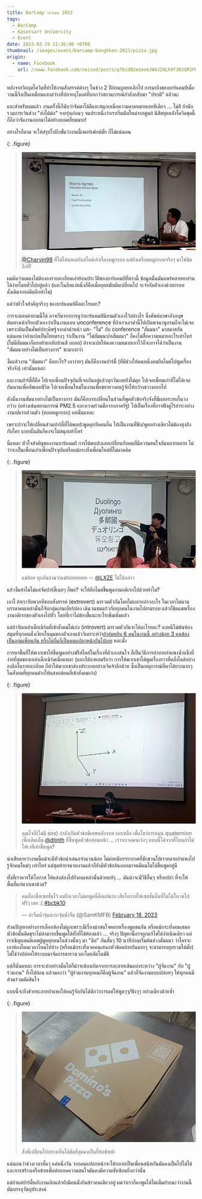 ```yaml
---
title: BarCamp บางเขน 2023
tags:
  - BarCamp
  - Kasetsart University
  - Event
date: 2023-02-19 11:36:00 +0700
thumbnail: /images/event/barcamp-bangkhen-2023/pizza.jpg
origin:
  - name: Facebook
    url: //www.facebook.com/neizod/posts/pfbid02o1eoeJW4JZ4Lh9f3B3QR3FKgNB52okDpU8ztKA84AX67m1cr1XGswrsjSijEK52Nl
---
```


หลังจากวิกฤตโควิดที่ทำให้งานสังสรรค์ต่างๆ ในช่วง 2 ปีก่อนถูกยกเลิกไป การมาถึงของบาร์แคมป์เมื่อวานนี้จึงเป็นเหมือนแสงสว่างที่ปลายอุโมงค์ที่บอกว่าสถานการณ์กำลังกลับมา "ปรกติ" แล้วนะ

และสำหรับผมแล้ว งานครั้งนี้ก็นับว่าจัดมาได้ดีและสนุกเหนือความคาดหมายเลยทีเดียว ... ไม่สิ ถ้านับรวมการเว้นช่วง "ส่งไม้ต่อ" จากรุ่นก่อนๆ จนประหนึ่งว่าเราเริ่มนับใหม่จากศูนย์ นิสิตยุคหลังโควิดชุดนี้ก็ถือว่าจัดงานออกมาได้อย่างยอดเยี่ยมมาก!

อย่างไรก็ตาม จะให้สรุปไปถึงขั้นว่างานนี้เพอร์เฟกต์มั้ย ก็ไม่แน่นอน

{: .figure}
> ![](/images/event/barcamp/bangkhen-2023/crispy-pork.jpg)
>
> [@Charvin98][] ที่ไม่ได้มาแค่กับสไลด์เล่าเรื่องหมูกรอบ แต่ยังเตรียมหมูกรอบจริงๆ มาให้ชิมถึงที่!

ผมคิดว่าผมคงไม่ต้องลงรายละเอียดเล่าย้อนประวัติของบาร์แคมป์ที่ตรงนี้ ข้อมูลนั้นมันแพร่หลายหาอ่านได้ง่ายโดยทั่วไปอยู่แล้ว (และในอีกแง่หนึ่งก็คือเมื่อยุคสมัยมันเปลี่ยนไป จะจำกัดตัวเองด้วยกรอบดั้งเดิมจากอดีตอีกทำไม)

แต่ว่าหัวใจสำคัญจริงๆ ของบาร์แคมป์คืออะไรหละ?

การจะตอบคำถามนี้ได้ อาจเริ่มจากการดูว่าบาร์แคมป์นิยามตัวเองไว้อย่างไร ซึ่งศัพท์ภาษาอังกฤษต้นทางเค้าเรียกตัวเองว่าเป็นงานแบบ unconference ที่ถ้าเราเอาคำนี้ไปเปิดพจนานุกรมก็จะไม่เจอ เพราะมันเป็นศัพท์ประดิษฐ์จากคำนำหน้า un- "ไม่" กับ conference "สัมมนา" มาสมาสกัน แน่นอนว่าถ้าแปลเป็นไทยตรงๆ ว่าเป็นงาน "ไม่สัมมนา/อสัมมนา" ก็คงไม่สื่อความหมายอะไรเท่าไหร่ (ไม่มีสัมมนาก็แยกย้ายกลับบ้านสิ ถถถถ) ถ้าจะแปลให้คงความหมายเอาไว้ก็จะอาจได้ว่าเป็นงาน "สัมมนาอย่างไม่เป็นทางการ" ซะมากกว่า

งั้นแล้วงาน "สัมมนา" คืออะไร? เอาง่ายๆ มันก็คืองานปาร์ตี้ (ที่มีช่วงให้คนหนึ่งคนยึดไมค์ไปพูดเรื่องจริงจัง) เท่านั่นแหละ

และงานปาร์ตี้ก็คือ ไปเจอเพื่อนปัจจุบันที่เจอกันอยู่แล้วทุกวันเลยยังไม่คุย ไปเจอเพื่อนเก่าที่ไม่ได้เจอกันนานเพื่ออัพเดทชีวิต ไปเจอเพื่อนใหม่ในงานเพื่อขยายวงคนรู้จักให้กว้างขวางออกไป

ดังนั้นงานสัมนาอย่างไม่เป็นทางการ มันก็คือการเปลี่ยนในส่วนที่พูดหัวข้อจริงจังที่มีผลกระทบในวงกว้าง (อย่างเช่นสถานการณ์ PM2.5 และความร่วมมือจากภาครัฐ) ไปเป็นเรื่องที่อาจฟังดูไร้สาระอย่างงานอดิเรกส่วนตัว (ทอดหมูกรอบ) แค่นั่นแหละ

เพราะถ้าจะให้เปลี่ยนส่วนปาร์ตี้ที่ได้พบปะพูดคุยกับคนอื่น ไปเป็นงานที่ฟัง/พูดอย่างเดียวไม่ต้องสุงสิงกับใคร แบบนั้นมันก็คงจะไม่สนุกเท่าไหร่

นี่แหละ หัวใจสำคัญของงานบาร์แคมป์ การได้พบปะแลกเปลี่ยนกับคนที่มีความสนใจอันหลากหลาย ไม่ว่าจะเป็นเพื่อนเก่าเพื่อนปัจจุบันหรือแม้กระทั่งเพื่อนใหม่ที่ไม่คาดคิด

{: .figure}
> ![](/images/event/barcamp/bangkhen-2023/duolingo.jpg)
>
> แม่ย้อย ทุกอันอ่านว่าแม่ย้อยยยยยย -- [@LXZE][] ไม่ได้กล่าว

แล้วงั้นทำไมไม่แค่จัดปาร์ตี้เฉยๆ ก็พอ? จะให้ถือไมค์ขึ้นพูดงานอดิเรกไปด้วยทำไม?

เอางี้ ถ้าเราจับพวกทีชอบสังสรรค์ (extrovert) มารวมตัวกันโดยไม่บอกกล่าวอะไร ในเวลาไม่นานบรรดาคนเหล่านั้นก็จับกลุ่มเล่นเบียร์ปอง เดินวนชนแก้วกับทุกคนในงานไปสามรอบ แล้วก็ชิตแชตเรื่องงานอดิเรกของตัวเองไปทั่ว โดยที่เราไม่ต้องชี้แนะอะไรเพิ่มเติมแล้ว

แต่ถ้าจับเหล่าเด็กเนิร์ดที่เข้าสังคมไม่เก่ง (introvert) มารวมตัวกันจะได้อะไรหละ? คงหนีไม่พ้นห้องสมุดที่ทุกคนนั่งเงียบในมุมของตัวเองแล้ววิเคราะห์ว่า[ถ้าสุ่มหยิบ 6 คนในงานนี้ อย่างน้อย 3 คนต้องเป็นกลุ่มเพื่อนกัน หรือไม่งั้นก็เป็นคนแปลกหน้ากันไปเลย][ramsey] หละมั้ง

การหาพื้นที่ให้พวกเขาได้ขึ้นพูดอย่างฟรีสไตล์ในเรื่องที่ตัวเองสนใจ ก็เป็นวิธีการทำลายกำแพงน้ำแข็งที่ง่ายที่สุดของเหล่าเด็กเนิร์ดเนี่ยแหละ (และก็ต้องยอมรับว่า การให้พวกเขาได้พูดเรื่องราวที่คลั่งไคล้อย่างลงลึกในรายละเอียด ก็ทำให้พวกเขาส่องประกายอย่างเจิดจ้าอีกด้วย ซึ่งเป็นเหตุการณ์ที่หาได้ยากมากๆ ในสังคมที่ทุกคนต่างให้แสงแต่คนที่เข้าสังคมเก่ง)

{: .figure}
> ![](/images/event/barcamp/bangkhen-2023/quaternion.jpg)
>
> คุณโจอี้(ไม่มี sns) กำลังเปิดหัวข้อพิเศษหลังจากเวลาเหลือ เพื่อโชว์การหมุน quaternion เพื่อเติมเต็ม [@dtinth][] ที่ขึ้นพูดหัวข้อก่อนหน้า ... เราจะเจอคนเจ๋งๆ แบบนี้ได้จากที่ไหนถ้าไม่ให้เวทีเค้าขึ้นพูด?

น่าเสียดายว่างานนี้แม้จะมีหัวข้อนำเสนอจำนวนน้อย ไม่ค่อยมีบรรยากาศที่ชักชวนให้เราทลายกำแพงไปรู้จักคนใหม่ๆ เท่าไหร่ แต่สุดท้ายจนจบงานแล้วก็ยังมีหัวข้อล้นออกมาจนมีคนไม่ได้ขึ้นพูดอยู่ดี

ทั้งที่เราควรให้โอกาส ให้แสงส่องไปยังคนเหล่านั้นด้วยแท้ๆ ... มันน่าจะมีวิธีอื่นๆ หรือเปล่า ที่จะให้พื้นที่แก่พวกเขาด้วย?

<blockquote class="twitter-tweet"><p lang="th" dir="ltr">คนที่ลงชื่อเซสชั่นไว้ แต่ถึงเวลาไม่มาพูดนี่คือแย่มาก เสียโอกาสให้เซสชั่นอื่นที่ไม่ได้โหวตไปฟรีๆ เลย :( <a href="https://twitter.com/hashtag/bcbk10?src=hash&amp;ref_src=twsrc%5Etfw">#bcbk10</a></p>&mdash; อ่ะจิ้มน้ำจุ้มละกะจุ้มน้ำจิ้ม (@SamKMFB) <a href="https://twitter.com/SamKMFB/status/1626865394484133888?ref_src=twsrc%5Etfw">February 18, 2023</a></blockquote> <script async src="https://platform.twitter.com/widgets.js" charset="utf-8"></script>

ส่วนปัญหาอย่างการเลือกห้องไม่ถูกเพราะมีเรื่องน่าสนใจหลายเรื่องพูดชนกัน หรือแม้กระทั่งคนเสนอหัวข้อนั้นติดธุระไม่สามารถขึ้นพูดได้ทั้งที่ได้ห้องแล้ว ... จริงๆ ปัญหานี้อาจถูกแก้ไขได้ง่ายนิดเดียว แค่เราเชิญแคนดิเดตผู้พูดทุกคนในช่วงนั้นๆ มา "ดีล" กันสั้นๆ 10 นาทีก่อนเริ่มต้นช่วงสัมมนา ว่าใครจะเอาห้องไหนเวลาไหนไปบ้าง (หรือแม้กระทั่งเจอคนเสนอหัวข้อคล้ายกันมากๆ จะสามารถยุบรวมได้มั้ย) ไม่ใช่ว่าปล่อยให้ระบบมาจัดการตารางเวลาโดยอัตโนมัติ

แต่ก็นั่นแหละ การจะทำอย่างนั้นได้ก็น่าจะต้องเกิดจากการละลายเส้นแบ่งระหว่าง "ผู้จัดงาน" กับ "ผู้ร่วมงาน" ทิ้งไปก่อน แล้วมองว่า "ผู้ร่วมงานทุกคนก็คือผู้จัดงาน" แล้วก็จัดงานแบบปล่อยๆ ให้ทุกคนมีส่วนร่วมตัดสินใจ

แบบนี้จะยิ่งช่วยทะลายกำแพงให้คนรู้จักกันได้ดีกว่าการแค่ให้พูดๆๆ/ฟังๆๆ อย่างเดียวด้วยซ้ำ

{: .figure}
> ![](/images/event/barcamp/bangkhen-2023/pizza.jpg)
>
> สิ่งที่เปลี่ยนไปอย่างเห็นได้ชัดที่สุดคงเป็นยี้ห้อพิซซ่า

แน่นอนว่าช่วงเวลาสั้นๆ แค่หนึ่งวัน จากคนแปลกหน้าจะให้กลายเป็นเพื่อนสนิทกันมันคงเป็นไปไม่ได้ และการสร้างเครือข่ายเพื่อต่อยอดความสนใจมันคงมีความซับซ้อนยิ่งกว่านั้น

แต่ถ้าแค่ปาร์ตี้หลังงานเลิกแล้วยังมีคนนั่งกินข้าวคนเดียวอยู่ ผมว่าเราก็คงพูดได้ไม่เต็มปากนะว่างานนี้มันบรรลุวัตถุประสงค์


[@Charvin98]: //twitter.com/Charvin98
[@LXZE]: //twitter.com/LXZE
[@dtinth]: //twitter.com/dtinth

[ramsey]: //en.wikipedia.org/wiki/Ramsey%27s_theorem